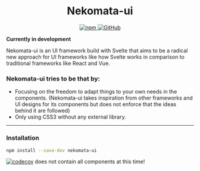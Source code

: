 <h1 align="center">Nekomata-ui</h1>

<p align="center">
  <a href="https://www.npmjs.com/package/nekomata-ui">
    <img alt="npm" src="https://img.shields.io/npm/v/nekomata-ui?color=brightgreen&style=plastic">
  </a>
  <a href="https://github.com/open-anthro-projects/nekomata-ui/blob/main/LICENSE">
    <img alt="GitHub" src="https://img.shields.io/github/license/open-anthro-projects/nekomata-ui?style=plastic">
  </a>
</p>



**Currently in development**

Nekomata-ui is an UI framework build with Svelte that aims to be a radical new approach for UI frameworks like how Svelte works in comparison to traditional frameworks like React and Vue.

### Nekomata-ui tries to be that by:

* Focusing on the freedom to adapt things to your own needs in the components. (Nekomata-ui takes inspiration from other frameworks and UI designs for its components but does not enforce that the ideas behind it are followed)
* Only using CSS3 without any external library.


***
### Installation

```bash
npm install --save-dev nekomata-ui
```


[![codecov](https://codecov.io/gh/open-anthro-projects/nekomata-ui/branch/main/graph/badge.svg?token=N5XLUK9L31)](https://codecov.io/gh/open-anthro-projects/nekomata-ui) does not contain all components at this time!
